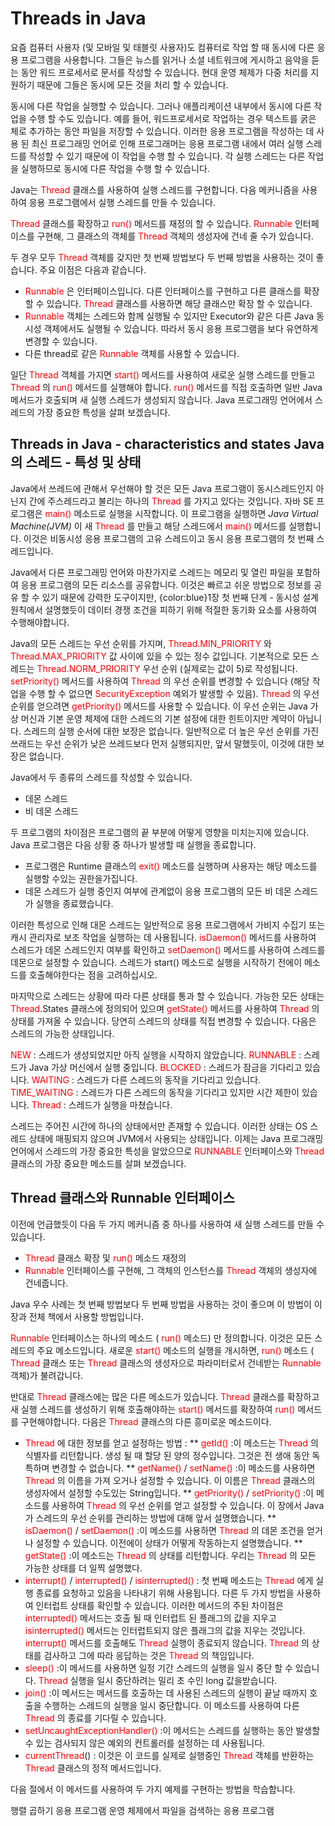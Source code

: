 # Threads in Java

요즘 컴퓨터 사용자 (및 모바일 및 태블릿 사용자)도 컴퓨터로 작업 할 때 동시에 다른 응용 프로그램을 사용합니다. 그들은 뉴스를 읽거나 소셜 네트워크에 게시하고 음악을 듣는 동안 워드 프로세서로 문서를 작성할 수 있습니다. 현대 운영 체제가 다중 처리를 지원하기 때문에 그들은 동시에 모든 것을 처리 할 수 있습니다.

동시에 다른 작업을 실행할 수 있습니다. 그러나 애플리케이션 내부에서 동시에 다른 작업을 수행 할 수도 있습니다. 예를 들어, 워드프로세서로 작업하는 경우 텍스트를 굵은 체로 추가하는 동안 파일을 저장할 수 있습니다. 이러한 응용 프로그램을 작성하는 데 사용 된 최신 프로그래밍 언어로 인해 프로그래머는 응용 프로그램 내에서 여러 실행 스레드를 작성할 수 있기 때문에 이 작업을 수행 할 수 있습니다. 각 실행 스레드는 다른 작업을 실행하므로 동시에 다른 작업을 수행 할 수 있습니다.

Java는 <span style="color:red">Thread</span> 클래스를 사용하여 실행 스레드를 구현합니다. 다음 메커니즘을 사용하여 응용 프로그램에서 실행 스레드를 만들 수 있습니다.

<span style="color:red">Thread</span> 클래스를 확장하고 <span style="color:red">run()</span> 메서드를 재정의 할 수 있습니다.
<span style="color:red">Runnable</span> 인터페이스를 구현해, 그 클래스의 객체를 <span style="color:red">Thread</span> 객체의 생성자에 건네 줄 수가 있습니다.

두 경우 모두 <span style="color:red">Thread</span> 객체를 갖지만 첫 번째 방법보다 두 번째 방법을 사용하는 것이 좋습니다. 주요 이점은 다음과 같습니다.

* <span style="color:red">Runnable</span> 은 인터페이스입니다. 다른 인터페이스를 구현하고 다른 클래스를 확장 할 수 있습니다. <span style="color:red">Thread</span> 클래스를 사용하면 해당 클래스만 확장 할 수 있습니다.
* <span style="color:red">Runnable</span> 객체는 스레드와 함께 실행될 수 있지만 Executor와 같은 다른 Java 동시성 객체에서도 실행될 수 있습니다. 따라서 동시 응용 프로그램을 보다 유연하게 변경할 수 있습니다.
* 다른 thread로 같은 <span style="color:red">Runnable</span> 객체를 사용할 수 있습니다.

일단 <span style="color:red">Thread</span> 객체를 가지면 <span style="color:red">start()</span> 메서드를 사용하여 새로운 실행 스레드를 만들고 <span style="color:red">Thread</span> 의 <span style="color:red">run()</span> 메서드를 실행해야 합니다. <span style="color:red">run()</span> 메서드를 직접 호출하면 일반 Java 메서드가 호출되며 새 실행 스레드가 생성되지 않습니다. Java 프로그래밍 언어에서 스레드의 가장 중요한 특성을 살펴 보겠습니다.

## Threads in Java - characteristics and states Java의 스레드 - 특성 및 상태

Java에서 쓰레드에 관해서 우선해야 할 것은 모든 Java 프로그램이 동시스레드인지 아닌지 간에 주스레드라고 불리는 하나의 <span style="color:red">Thread</span> 를 가지고 있다는 것입니다. 자바 SE 프로그램은 <span style="color:red">main()</span> 메소드로 실행을 시작합니다. 이 프로그램을 실행하면 *Java Virtual Machine(JVM)* 이 새 <span style="color:red">Thread</span> 를 만들고 해당 스레드에서 <span style="color:red">main()</span> 메서드를 실행합니다. 이것은 비동시성 응용 프로그램의 고유 스레드이고 동시 응용 프로그램의 첫 번째 스레드입니다.

Java에서 다른 프로그래밍 언어와 마찬가지로 스레드는 메모리 및 열린 파일을 포함하여 응용 프로그램의 모든 리소스를 공유합니다. 이것은 빠르고 쉬운 방법으로 정보를 공유 할 수 있기 때문에 강력한 도구이지만, </span>{color:blue}1장</span> 첫 번째 단계 - 동시성 설계 원칙에서 설명했듯이 데이터 경쟁 조건을 피하기 위해 적절한 동기화 요소를 사용하여 수행해야합니다.

Java의 모든 스레드는 우선 순위를 가지며, <span style="color:red">Thread.MIN_PRIORITY</span> 와 <span style="color:red">Thread.MAX_PRIORITY</span> 값 사이에 있을 수 있는 정수 값입니다. 기본적으로 모든 스레드는 <span style="color:red">Thread.NORM_PRIORITY</span> 우선 순위 (실제로는 값이 5)로 작성됩니다. <span style="color:red">setPriority()</span> 메서드를 사용하여 <span style="color:red">Thread</span> 의 우선 순위를 변경할 수 있습니다 (해당 작업을 수행 할 수 없으면 <span style="color:red">SecurityException</span> 예외가 발생할 수 있음). <span style="color:red">Thread</span> 의 우선 순위를 얻으려면 <span style="color:red">getPriority()</span> 메서드를 사용할 수 있습니다. 이 우선 순위는 Java 가상 머신과 기본 운영 체제에 대한 스레드의 기본 설정에 대한 힌트이지만 계약이 아닙니다. 스레드의 실행 순서에 대한 보장은 없습니다. 일반적으로 더 높은 우선 순위를 가진 쓰래드는 우선 순위가 낮은 쓰레드보다 먼저 실행되지만, 앞서 말했듯이, 이것에 대한 보장은 없습니다.

Java에서 두 종류의 스레드를 작성할 수 있습니다.

* 데몬 스레드
* 비 데몬 스레드

두 프로그램의 차이점은 프로그램의 끝 부분에 어떻게 영향을 미치는지에 있습니다. Java 프로그램은 다음 상황 중 하나가 발생할 때 실행을 종료합니다.

* 프로그램은 Runtime 클래스의 <span style="color:red">exit()</span> 메소드를 실행하며 사용자는 해당 메소드를 실행할 수있는 권한을가집니다.
* 데몬 스레드가 실행 중인지 여부에 관계없이 응용 프로그램의 모든 비 데몬 스레드가 실행을 종료했습니다.

이러한 특성으로 인해 대몬 스레드는 일반적으로 응용 프로그램에서 가비지 수집기 또는 캐시 관리자로 보조 작업을 실행하는 데 사용됩니다. <span style="color:red">isDaemon()</span> 메서드를 사용하여 스레드가 데몬 스레드인지 여부를 확인하고 <span style="color:red">setDaemon()</span> 메서드를 사용하여 스레드를 데몬으로 설정할 수 있습니다. 스레드가 start() 메소드로 실행을 시작하기 전에이 메소드를 호출해야한다는 점을 고려하십시오.

마지막으로 스레드는 상황에 따라 다른 상태를 통과 할 수 있습니다. 가능한 모든 상태는 <span style="color:red">Thread</span>.States 클래스에 정의되어 있으며 <span style="color:red">getState()</span> 메서드를 사용하여 <span style="color:red">Thread</span> 의 상태를 가져올 수 있습니다. 당연히 스레드의 상태를 직접 변경할 수 있습니다. 다음은 스레드의 가능한 상태입니다.

<span style="color:red">NEW</span> : 스레드가 생성되었지만 아직 실행을 시작하지 않았습니다.
<span style="color:red">RUNNABLE</span> : 스레드가 Java 가상 머신에서 실행 중입니다.
<span style="color:red">BLOCKED</span> : 스레드가 잠금을 기다리고 있습니다.
<span style="color:red">WAITING</span> : 스레드가 다른 스레드의 동작을 기다리고 있습니다.
<span style="color:red">TIME_WAITING</span> : 스레드가 다른 스레드의 동작을 기다리고 있지만 시간 제한이 있습니다.
<span style="color:red">Thread</span> : 스레드가 실행을 마쳤습니다.

스레드는 주어진 시간에 하나의 상태에서만 존재할 수 있습니다. 이러한 상태는 OS 스레드 상태에 매핑되지 않으며 JVM에서 사용되는 상태입니다. 이제는 Java 프로그래밍 언어에서 스레드의 가장 중요한 특성을 알았으므로 <span style="color:red">RUNNABLE</span> 인터페이스와 <span style="color:red">Thread</span> 클래스의 가장 중요한 메소드를 살펴 보겠습니다.

## Thread 클래스와 Runnable 인터페이스

이전에 언급했듯이 다음 두 가지 메커니즘 중 하나를 사용하여 새 실행 스레드를 만들 수 있습니다.

* <span style="color:red">Thread</span> 클래스 확장 및 <span style="color:red">run()</span> 메소드 재정의
* <span style="color:red">Runnable</span> 인터페이스를 구현해, 그 객체의 인스턴스를 <span style="color:red">Thread</span> 객체의 생성자에 건네줍니다.

Java 우수 사례는 첫 번째 방법보다 두 번째 방법을 사용하는 것이 좋으며 이 방법이 이 장과 전체 책에서 사용할 방법입니다.

<span style="color:red">Runnable</span> 인터페이스는 하나의 메소드 ( <span style="color:red">run()</span> 메소드) 만 정의합니다. 이것은 모든 스레드의 주요 메소드입니다. 새로운 <span style="color:red">start()</span> 메소드의 실행을 개시하면, <span style="color:red">run()</span> 메소드 ( <span style="color:red">Thread</span> 클래스 또는 <span style="color:red">Thread</span> 클래스의 생성자으로 파라미터로서 건네받는 <span style="color:red">Runnable</span> 객체)가 불려갑니다.

반대로 <span style="color:red">Thread</span> 클래스에는 많은 다른 메소드가 있습니다. <span style="color:red">Thread</span> 클래스를 확장하고 새 실행 스레드를 생성하기 위해 호출해야하는 <span style="color:red">start()</span> 메서드를 확장하여 <span style="color:red">run()</span> 메서드를 구현해야합니다. 다음은 <span style="color:red">Thread</span> 클래스의 다른 흥미로운 메소드이다.

* <span style="color:red">Thread</span> 에 대한 정보를 얻고 설정하는 방법 :
** <span style="color:red">getId()</span> :이 메소드는 <span style="color:red">Thread</span> 의 식별자를 리턴합니다. 생성 될 때 할당 된 양의 정수입니다. 그것은 전 생애 동안 독특하며 변경할 수 없습니다.
** <span style="color:red">getName()</span> / <span style="color:red">setName()</span> :이 메소드를 사용하면 <span style="color:red">Thread</span> 의 이름을 가져 오거나 설정할 수 있습니다. 이 이름은 <span style="color:red">Thread</span> 클래스의 생성자에서 설정할 수도있는 String입니다.
** <span style="color:red">getPriority()</span> / <span style="color:red">setPriority()</span> :이 메소드를 사용하여 <span style="color:red">Thread</span> 의 우선 순위를 얻고 설정할 수 있습니다. 이 장에서 Java가 스레드의 우선 순위를 관리하는 방법에 대해 앞서 설명했습니다.
** <span style="color:red">isDaemon()</span> / <span style="color:red">setDaemon()</span> :이 메소드를 사용하면 <span style="color:red">Thread</span> 의 데몬 조건을 얻거나 설정할 수 있습니다. 이전에이 상태가 어떻게 작동하는지 설명했습니다.
** <span style="color:red">getState()</span> :이 메소드는 <span style="color:red">Thread</span> 의 상태를 리턴합니다. 우리는 <span style="color:red">Thread</span> 의 모든 가능한 상태를 더 일찍 설명했다.
* <span style="color:red">interrupt()</span> / <span style="color:red">interrupted()</span> / <span style="color:red">isinterrupted()</span> : 첫 번째 메소드는 <span style="color:red">Thread</span> 에게 실행 종료를 요청하고 있음을 나타내기 위해 사용됩니다. 다른 두 가지 방법을 사용하여 인터럽트 상태를 확인할 수 있습니다. 이러한 메서드의 주된 차이점은 <span style="color:red">interrupted()</span> 메서드는 호출 될 때 인터럽트 된 플래그의 값을 지우고 <span style="color:red">isinterrupted()</span> 메서드는 인터럽트되지 않은 플래그의 값을 지우는 것입니다. <span style="color:red">interrupt()</span> 메서드를 호출해도 <span style="color:red">Thread</span> 실행이 종료되지 않습니다. <span style="color:red">Thread</span> 의 상태를 검사하고 그에 따라 응답하는 것은 <span style="color:red">Thread</span> 의 책임입니다.
* <span style="color:red">sleep()</span> :이 메서드를 사용하면 일정 기간 스레드의 실행을 일시 중단 할 수 있습니다. <span style="color:red">Thread</span> 실행을 일시 중단하려는 밀리 초 수인 long 값을받습니다.
* <span style="color:red">join()</span> :이 메서드는 메서드를 호출하는 데 사용된 스레드의 실행이 끝날 때까지 호출을 수행하는 스레드의 실행을 일시 중단합니다. 이 메소드를 사용하여 다른 <span style="color:red">Thread</span> 의 종료를 기다릴 수 있습니다.
* <span style="color:red">setUncaughtExceptionHandler()</span> :이 메서드는 스레드를 실행하는 동안 발생할 수 있는 검사되지 않은 예외의 컨트롤러를 설정하는 데 사용됩니다.
* <span style="color:red">currentThread</span>() : 이것은 이 코드를 실제로 실행중인 <span style="color:red">Thread</span> 객체를 반환하는 <span style="color:red">Thread</span> 클래스의 정적 메서드입니다.

다음 절에서 이 메서드를 사용하여 두 가지 예제를 구현하는 방법을 학습합니다.

행렬 곱하기 응용 프로그램
운영 체제에서 파일을 검색하는 응용 프로그램